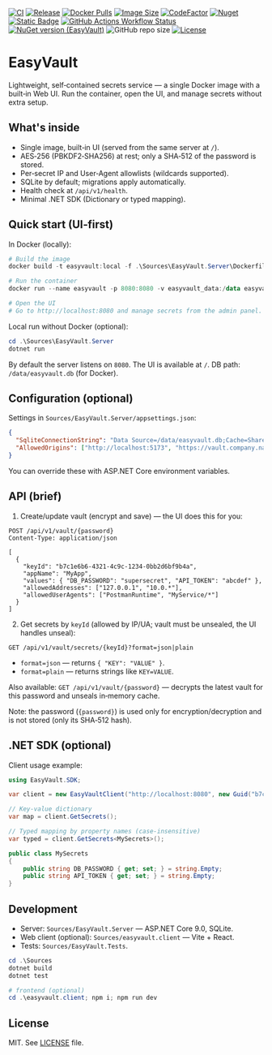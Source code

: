 [![CI](https://github.com/bvdcode/EasyVault/actions/workflows/publish-release.yml/badge.svg)](https://github.com/bvdcode/EasyVault/actions/workflows/publish-release.yml)
[![Release](https://img.shields.io/github/v/release/bvdcode/EasyVault?sort=semver)](https://github.com/bvdcode/EasyVault/releases)
[![Docker Pulls](https://img.shields.io/docker/pulls/bvdcode/EasyVault)](https://hub.docker.com/r/bvdcode/EasyVault)
[![Image Size](https://img.shields.io/docker/image-size/bvdcode/EasyVault/latest)](https://hub.docker.com/r/bvdcode/EasyVault/tags)
[![CodeFactor](https://www.codefactor.io/repository/github/bvdcode/EasyVault/badge)](https://www.codefactor.io/repository/github/bvdcode/EasyVault)
[![Nuget](https://img.shields.io/nuget/dt/EasyVault?color=%239100ff)](https://www.nuget.org/packages/EasyVault/)
[![Static Badge](https://img.shields.io/badge/fuget-f88445?logo=readme&logoColor=white)](https://www.fuget.org/packages/EasyVault)
[![GitHub Actions Workflow Status](https://img.shields.io/github/actions/workflow/status/bvdcode/EasyVault/.github%2Fworkflows%2Fpublish-release.yml)](https://github.com/bvdcode/EasyVault/actions)
[![NuGet version (EasyVault)](https://img.shields.io/nuget/v/EasyVault.svg?label=stable)](https://www.nuget.org/packages/EasyVault/)
![GitHub repo size](https://img.shields.io/github/repo-size/bvdcode/EasyVault)
[![License](https://img.shields.io/github/license/bvdcode/EasyVault)](LICENSE)

# EasyVault

Lightweight, self‑contained secrets service — a single Docker image with a built‑in Web UI. Run the container, open the UI, and manage secrets without extra setup.

## What's inside

- Single image, built‑in UI (served from the same server at `/`).
- AES‑256 (PBKDF2‑SHA256) at rest; only a SHA‑512 of the password is stored.
- Per‑secret IP and User‑Agent allowlists (wildcards supported).
- SQLite by default; migrations apply automatically.
- Health check at `/api/v1/health`.
- Minimal .NET SDK (Dictionary or typed mapping).

## Quick start (UI‑first)

In Docker (locally):

```powershell
# Build the image
docker build -t easyvault:local -f .\Sources\EasyVault.Server\Dockerfile .\Sources

# Run the container
docker run --name easyvault -p 8080:8080 -v easyvault_data:/data easyvault:local

# Open the UI
# Go to http://localhost:8080 and manage secrets from the admin panel.
```

Local run without Docker (optional):

```powershell
cd .\Sources\EasyVault.Server
dotnet run
```

By default the server listens on `8080`. The UI is available at `/`. DB path: `/data/easyvault.db` (for Docker).

## Configuration (optional)

Settings in `Sources/EasyVault.Server/appsettings.json`:

```json
{
  "SqliteConnectionString": "Data Source=/data/easyvault.db;Cache=Shared;Foreign Keys=True;Pooling=True;Mode=ReadWriteCreate;",
  "AllowedOrigins": ["http://localhost:5173", "https://vault.company.name"]
}
```

You can override these with ASP.NET Core environment variables.

## API (brief)

1. Create/update vault (encrypt and save) — the UI does this for you:

```
POST /api/v1/vault/{password}
Content-Type: application/json

[
  {
    "keyId": "b7c1e6b6-4321-4c9c-1234-0bb2d6bf9b4a",
    "appName": "MyApp",
    "values": { "DB_PASSWORD": "supersecret", "API_TOKEN": "abcdef" },
    "allowedAddresses": ["127.0.0.1", "10.0.*"],
    "allowedUserAgents": ["PostmanRuntime", "MyService/*"]
  }
]
```

2. Get secrets by `keyId` (allowed by IP/UA; vault must be unsealed, the UI handles unseal):

```
GET /api/v1/vault/secrets/{keyId}?format=json|plain
```

- `format=json` — returns `{ "KEY": "VALUE" }`.
- `format=plain` — returns strings like `KEY=VALUE`.

Also available: `GET /api/v1/vault/{password}` — decrypts the latest vault for this password and unseals in‑memory cache.

Note: the password (`{password}`) is used only for encryption/decryption and is not stored (only its SHA‑512 hash).

## .NET SDK (optional)

Client usage example:

```csharp
using EasyVault.SDK;

var client = new EasyVaultClient("http://localhost:8080", new Guid("b7c1e6b6-1234-4c9c-4321-0bb2d6bf9b4a"));

// Key-value dictionary
var map = client.GetSecrets();

// Typed mapping by property names (case-insensitive)
var typed = client.GetSecrets<MySecrets>();

public class MySecrets
{
    public string DB_PASSWORD { get; set; } = string.Empty;
    public string API_TOKEN { get; set; } = string.Empty;
}
```

## Development

- Server: `Sources/EasyVault.Server` — ASP.NET Core 9.0, SQLite.
- Web client (optional): `Sources/easyvault.client` — Vite + React.
- Tests: `Sources/EasyVault.Tests`.

```powershell
cd .\Sources
dotnet build
dotnet test

# frontend (optional)
cd .\easyvault.client; npm i; npm run dev
```

## License

MIT. See [LICENSE](LICENSE) file.
